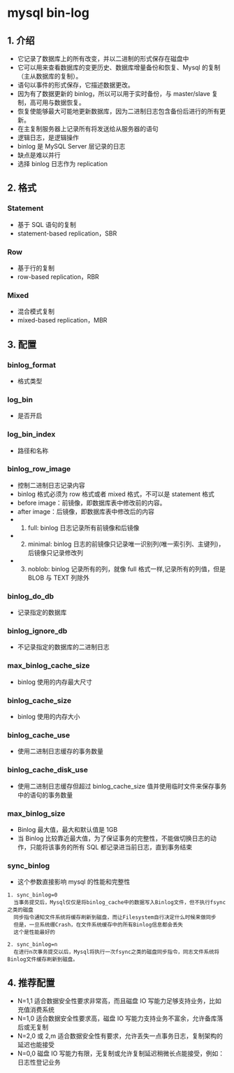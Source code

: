 # mysql bin-log

## 1. 介绍

- 它记录了数据库上的所有改变，并以二进制的形式保存在磁盘中
- 它可以用来查看数据库的变更历史、数据库增量备份和恢复、Mysql 的复制（主从数据库的复制）。
- 语句以事件的形式保存，它描述数据更改。
- 因为有了数据更新的 binlog，所以可以用于实时备份，与 master/slave 复制，高可用与数据恢复。
- 恢复使能够最大可能地更新数据库，因为二进制日志包含备份后进行的所有更新。
- 在主复制服务器上记录所有将发送给从服务器的语句
- 逻辑日志，是逻辑操作
- binlog 是 MySQL Server 层记录的日志
- 缺点是难以并行
- 选择 binlog 日志作为 replication

## 2. 格式

### Statement

- 基于 SQL 语句的复制
- statement-based replication，SBR

### Row

- 基于行的复制
- row-based replication，RBR

### Mixed

- 混合模式复制
- mixed-based replication，MBR

## 3. 配置

### binlog_format

- 格式类型

### log_bin

- 是否开启

### log_bin_index

- 路径和名称

### binlog_row_image

- 控制二进制日志记录内容
- binlog 格式必须为 row 格式或者 mixed 格式，不可以是 statement 格式
- before image：前镜像，即数据库表中修改前的内容。
- after image：后镜像，即数据库表中修改后的内容
- 1. full: binlog 日志记录所有前镜像和后镜像
- 2. minimal: binlog 日志的前镜像只记录唯一识别列(唯一索引列、主键列)，后镜像只记录修改列
- 3. noblob: binlog 记录所有的列，就像 full 格式一样,记录所有的列值，但是 BLOB 与 TEXT 列除外

### binlog_do_db

- 记录指定的数据库

### binlog_ignore_db

- 不记录指定的数据库的二进制日志

### max_binlog_cache_size

- binlog 使用的内存最大尺寸

### binlog_cache_size

- binlog 使用的内存大小

### binlog_cache_use

- 使用二进制日志缓存的事务数量

### binlog_cache_disk_use

- 使用二进制日志缓存但超过 binlog_cache_size 值并使用临时文件来保存事务中的语句的事务数量

### max_binlog_size

- Binlog 最大值，最大和默认值是 1GB
- 当 Binlog 比较靠近最大值，为了保证事务的完整性，不能做切换日志的动作，只能将该事务的所有 SQL 都记录进当前日志，直到事务结束

### sync_binlog

- 这个参数直接影响 mysql 的性能和完整性

```
1. sync_binlog=0
  当事务提交后，Mysql仅仅是将binlog_cache中的数据写入Binlog文件，但不执行fsync之类的磁盘
  同步指令通知文件系统将缓存刷新到磁盘，而让Filesystem自行决定什么时候来做同步
  但是，一旦系统绷Crash，在文件系统缓存中的所有Binlog信息都会丢失
  这个是性能最好的

2. sync_binlog=n
  在进行n次事务提交以后，Mysql将执行一次fsync之类的磁盘同步指令，同志文件系统将Binlog文件缓存刷新到磁盘。
```

## 4. 推荐配置

- N=1,1 适合数据安全性要求非常高，而且磁盘 IO 写能力足够支持业务，比如充值消费系统
- N=1,0 适合数据安全性要求高，磁盘 IO 写能力支持业务不富余，允许备库落后或无复制
- N=2,0 或 2,m 适合数据安全性有要求，允许丢失一点事务日志，复制架构的延迟也能接受
- N=0,0 磁盘 IO 写能力有限，无复制或允许复制延迟稍微长点能接受，例如：日志性登记业务
